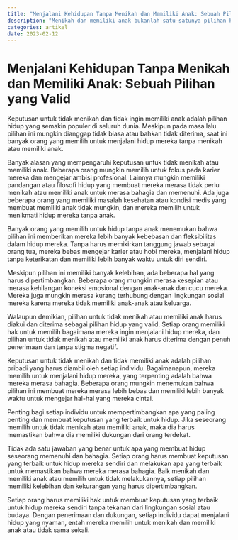 ```yaml
---
title: "Menjalani Kehidupan Tanpa Menikah dan Memiliki Anak: Sebuah Pilihan yang Valid"
description: "Menikah dan memiliki anak bukanlah satu-satunya pilihan hidup yang valid. Beberapa orang memilih untuk tidak menikah dan tidak memiliki anak karena mereka merasa bahagia dan terpenuhi dengan pilihan hidup mereka. Hal ini penting bagi setiap individu untuk mempertimbangkan apa yang paling penting bagi mereka dan membuat keputusan yang terbaik untuk hidup mereka sendiri. Keputusan untuk tidak menikah dan tidak memiliki anak harus diakui dan diterima sebagai pilihan hidup yang valid dan setiap individu harus memiliki hak untuk membuat keputusan hidup mereka sendiri tanpa tekanan dari lingkungan sosial atau budaya."
categories: artikel
date: 2023-02-12
---
```

# Menjalani Kehidupan Tanpa Menikah dan Memiliki Anak: Sebuah Pilihan yang Valid

Keputusan untuk tidak menikah dan tidak ingin memiliki anak adalah pilihan hidup yang semakin populer di seluruh dunia. Meskipun pada masa lalu pilihan ini mungkin dianggap tidak biasa atau bahkan tidak diterima, saat ini banyak orang yang memilih untuk menjalani hidup mereka tanpa menikah atau memiliki anak.

Banyak alasan yang mempengaruhi keputusan untuk tidak menikah atau memiliki anak. Beberapa orang mungkin memilih untuk fokus pada karier mereka dan mengejar ambisi profesional. Lainnya mungkin memiliki pandangan atau filosofi hidup yang membuat mereka merasa tidak perlu menikah atau memiliki anak untuk merasa bahagia dan memenuhi. Ada juga beberapa orang yang memiliki masalah kesehatan atau kondisi medis yang membuat memiliki anak tidak mungkin, dan mereka memilih untuk menikmati hidup mereka tanpa anak.

Banyak orang yang memilih untuk hidup tanpa anak menemukan bahwa pilihan ini memberikan mereka lebih banyak kebebasan dan fleksibilitas dalam hidup mereka. Tanpa harus memikirkan tanggung jawab sebagai orang tua, mereka bebas mengejar karier atau hobi mereka, menjalani hidup tanpa keterikatan dan memiliki lebih banyak waktu untuk diri sendiri.

Meskipun pilihan ini memiliki banyak kelebihan, ada beberapa hal yang harus dipertimbangkan. Beberapa orang mungkin merasa kesepian atau merasa kehilangan koneksi emosional dengan anak-anak dan cucu mereka. Mereka juga mungkin merasa kurang terhubung dengan lingkungan sosial mereka karena mereka tidak memiliki anak-anak atau keluarga.

Walaupun demikian, pilihan untuk tidak menikah atau memiliki anak harus diakui dan diterima sebagai pilihan hidup yang valid. Setiap orang memiliki hak untuk memilih bagaimana mereka ingin menjalani hidup mereka, dan pilihan untuk tidak menikah atau memiliki anak harus diterima dengan penuh penerimaan dan tanpa stigma negatif.

Keputusan untuk tidak menikah dan tidak memiliki anak adalah pilihan pribadi yang harus diambil oleh setiap individu. Bagaimanapun, mereka memilih untuk menjalani hidup mereka, yang terpenting adalah bahwa mereka merasa bahagia. Beberapa orang mungkin menemukan bahwa pilihan ini membuat mereka merasa lebih bebas dan memiliki lebih banyak waktu untuk mengejar hal-hal yang mereka cintai.

Penting bagi setiap individu untuk mempertimbangkan apa yang paling penting dan membuat keputusan yang terbaik untuk hidup. Jika seseorang memilih untuk tidak menikah atau memiliki anak, maka dia harus memastikan bahwa dia memiliki dukungan dari orang terdekat.

Tidak ada satu jawaban yang benar untuk apa yang membuat hidup seseorang memenuhi dan bahagia. Setiap orang harus membuat keputusan yang terbaik untuk hidup mereka sendiri dan melakukan apa yang terbaik untuk memastikan bahwa mereka merasa bahagia. Baik menikah dan memiliki anak atau memilih untuk tidak melakukannya, setiap pilihan memiliki kelebihan dan kekurangan yang harus dipertimbangkan.

Setiap orang harus memiliki hak untuk membuat keputusan yang terbaik untuk hidup mereka sendiri tanpa tekanan dari lingkungan sosial atau budaya. Dengan penerimaan dan dukungan, setiap individu dapat menjalani hidup yang nyaman, entah mereka memilih untuk menikah dan memiliki anak atau tidak sama sekali.

